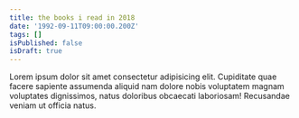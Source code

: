 ```yaml
---
title: the books i read in 2018
date: '1992-09-11T09:00:00.200Z'
tags: []
isPublished: false
isDraft: true
---
```


Lorem ipsum dolor sit amet consectetur adipisicing elit. Cupiditate quae facere
sapiente assumenda aliquid nam dolore nobis voluptatem magnam voluptates
dignissimos, natus doloribus obcaecati laboriosam! Recusandae veniam ut officia
natus.
